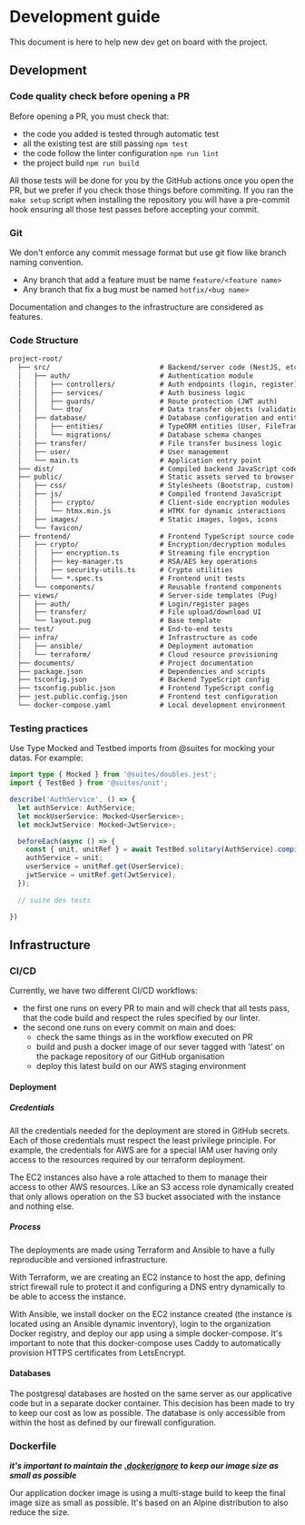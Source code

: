 # Development guide

This document is here to help new dev get on board with the project.

## Development 

### Code quality check before opening a PR

Before opening a PR, you must check that:
* the code you added is tested through automatic test
* all the existing test are still passing `npm test`
* the code follow the linter configuration `npm run lint`
* the project build `npm run build`

All those tests will be done for you by the GitHub actions once you open the PR, but we prefer 
if you check those things before commiting. If you ran the `make setup` script when installing 
the repository you will have a pre-commit hook ensuring all those test passes before accepting your commit.

### Git 

We don't enforce any commit message format but use git flow like branch naming convention. 

* Any branch that add a feature must be name `feature/<feature name>`
* Any branch that fix a bug must be named `hotfix/<bug name>`

Documentation and changes to the infrastructure are considered as features.

### Code Structure

```md
project-root/
  ├── src/                           # Backend/server code (NestJS, etc.)
  │   ├── auth/                      # Authentication module
  │   │   ├── controllers/           # Auth endpoints (login, register)
  │   │   ├── services/              # Auth business logic
  │   │   ├── guards/                # Route protection (JWT auth)
  │   │   └── dto/                   # Data transfer objects (validation)
  │   ├── database/                  # Database configuration and entities
  │   │   ├── entities/              # TypeORM entities (User, FileTransfer, etc.)
  │   │   └── migrations/            # Database schema changes
  │   ├── transfer/                  # File transfer business logic
  │   ├── user/                      # User management
  │   └── main.ts                    # Application entry point
  ├── dist/                          # Compiled backend JavaScript code
  ├── public/                        # Static assets served to browser
  │   ├── css/                       # Stylesheets (Bootstrap, custom)
  │   ├── js/                        # Compiled frontend JavaScript
  │   │   ├── crypto/                # Client-side encryption modules
  │   │   └── htmx.min.js            # HTMX for dynamic interactions
  │   ├── images/                    # Static images, logos, icons
  │   └── favicon/                  
  ├── frontend/                      # Frontend TypeScript source code
  │   ├── crypto/                    # Encryption/decryption modules
  │   │   ├── encryption.ts          # Streaming file encryption
  │   │   ├── key-manager.ts         # RSA/AES key operations
  │   │   ├── security-utils.ts      # Crypto utilities
  │   │   └── *.spec.ts              # Frontend unit tests
  │   └── components/                # Reusable frontend components
  ├── views/                         # Server-side templates (Pug)
  │   ├── auth/                      # Login/register pages
  │   ├── transfer/                  # File upload/download UI
  │   └── layout.pug                 # Base template
  ├── test/                          # End-to-end tests
  ├── infra/                         # Infrastructure as code
  │   ├── ansible/                   # Deployment automation
  │   └── terraform/                 # Cloud resource provisioning
  ├── documents/                     # Project documentation
  ├── package.json                   # Dependencies and scripts
  ├── tsconfig.json                  # Backend TypeScript config
  ├── tsconfig.public.json           # Frontend TypeScript config
  ├── jest.public.config.json        # Frontend test configuration
  └── docker-compose.yaml            # Local development environment
```

### Testing practices

Use Type Mocked and Testbed imports from @suites for mocking your datas.
For example:
```ts
import type { Mocked } from '@suites/doubles.jest';
import { TestBed } from '@suites/unit';

describe('AuthService', () => {
  let authService: AuthService;
  let mockUserService: Mocked<UserService>;
  let mockJwtService: Mocked<JwtService>;

  beforeEach(async () => {
    const { unit, unitRef } = await TestBed.solitary(AuthService).compile();
    authService = unit;
    userService = unitRef.get(UserService);
    jwtService = unitRef.get(JwtService);
  });
  
  // suite des tests

})
```

## Infrastructure    

### CI/CD

Currently, we have two different CI/CD workflows:
* the first one runs on every PR to main and will check that all tests pass, that the code build and respect the rules specified by our linter.
* the second one runs on every commit on main and does:
  * check the same things as in the workflow executed on PR
  * build and push a docker image of our sever tagged with 'latest' on the package repository of our GitHub organisation
  * deploy this latest build on our AWS staging environment

#### Deployment

##### Credentials

All the credentials needed for the deployment are stored in GitHub secrets. Each of those credentials must 
respect the least privilege principle. For example, the credentials for AWS are for a special IAM user having only 
access to the resources required by our terraform deployment. 

The EC2 instances also have a role attached to them to manage their access to other AWS resources. Like an S3 access
role dynamically created that only allows operation on the S3 bucket associated with the instance and nothing else.

##### Process

The deployments are made using Terraform and Ansible to have a fully reproducible and versioned infrastructure. 

With Terraform, we are creating an EC2 instance to host the app, defining strict firewall rule to protect it and
configuring a DNS entry dynamically to be able to access the instance. 

With Ansible, we install docker on the EC2 instance created (the instance is located using an Ansible dynamic inventory),
login to the organization Docker registry, and deploy our app using a simple docker-compose. It's important to note
that this docker-compose uses Caddy to automatically provision HTTPS certificates from LetsEncrypt.

#### Databases

The postgresql databases are hosted on the same server as our applicative code but in a separate docker container. 
This decision has been made to try to keep our cost as low as possible. The database is only accessible from within
the host as defined by our firewall configuration.

### Dockerfile

***it's important to maintain the [.dockerignore](../.dockerignore) to keep our image size as small as possible***

Our application docker image is using a multi-stage build to keep the final
image size as small as possible. It's based on an Alpine distribution to also reduce the size.
